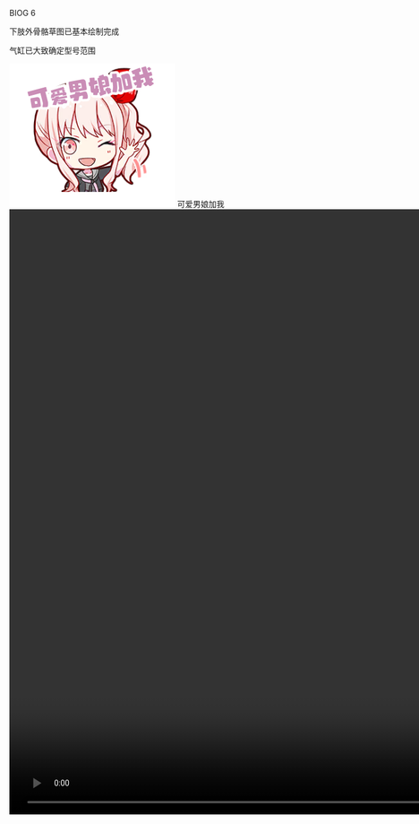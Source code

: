 BIOG 6

下肢外骨骼草图已基本绘制完成

气缸已大致确定型号范围

<img src="src/Mizuki_12_st.png"  alt="keainie2" />
可爱男娘加我

<video width="1920" height="1080" controls>
  <source src="src/Apex Legends_2023.04.09-13.18.mp4" type="video/mp4">
  Your browser does not support the video tag.
</video>
